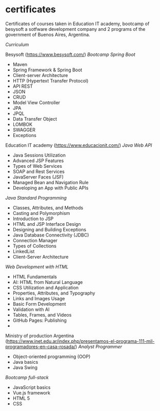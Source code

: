 # certificates

Certificates of courses taken in Education IT academy, bootcamp of besysoft a sotfware development company and 2 programs of the government of Buenos Aires, Argentina.


*Curriculum*

Besysoft (https://www.besysoft.com/)
  *Bootcamp Spring Boot*
   - Maven
   - Spring Framework & Spring Boot
   - Client-server Architecture
   - HTTP (Hypertext Transfer Protocol)
   - API REST
   - JSON
   - CRUD
   - Model View Controller
   - JPA
   - JPQL
   - Data Transfer Object
   - LOMBOK
   - SWAGGER
   - Exceptions

Education IT academy (https://www.educacionit.com/)
  *Java Web API*
   - Java Sessions Utilization
   - Advanced JSP Features
   - Types of Web Services
   - SOAP and Rest Services
   - JavaServer Faces (JSF)
   - Managed Bean and Navigation Rule
   - Developing an App with Public APIs
     
  *Java Standard Programming*
   - Classes, Attributes, and Methods
   - Casting and Polymorphism
   - Introduction to JSP
   - HTML and JSP Interface Design
   - Designing and Building Exceptions
   - Java Database Connectivity (JDBC)
   - Connection Manager
   - Types of Collections
   - LinkedList
   - Client-Server Architecture
     
   *Web Development with HTML*
   - HTML Fundamentals
   - AI: HTML from Natural Language
   - CSS Utilization and Application
   - Properties, Attributes, and Typography
   - Links and Images Usage
   - Basic Form Development
   - Validation with AI
   - Tables, Frames, and Videos
   - GitHub Pages: Publishing
   - 
Ministry of production Argentina (https://www.inet.edu.ar/index.php/presentamos-el-programa-111-mil-programadores-en-casa-rosada/)
  *Analyst Programmer*
   - Object-oriented programming (OOP)
   - Java basics
   - Java Swing
     
  *Bootcamp full-stack*
   - JavaScript basics
   - Vue.js framework
   - HTML 5
   - CSS 
  
